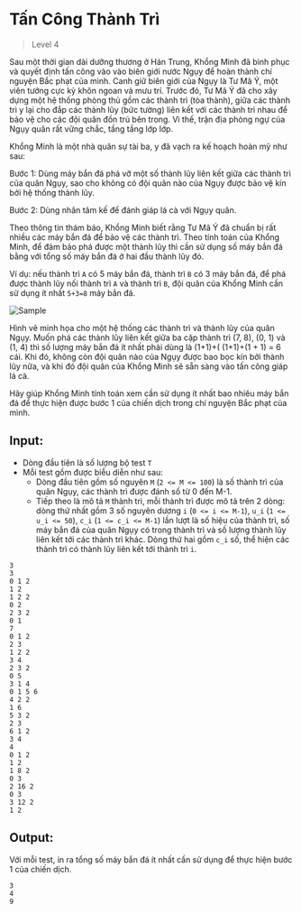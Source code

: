 ﻿# Tấn Công Thành Trì
> Level 4

Sau một thời gian dài dưỡng thương ở Hán Trung, Khổng Minh đã bình phục và quyết định tấn công vào vào biên giới nước Ngụy để hoàn thành chí nguyện Bắc phạt của mình.
Canh giữ biên giới của Ngụy là Tư Mã Ý, một viên tướng cực kỳ khôn ngoan và mưu trí.
Trước đó, Tư Mã Ý đã cho xây dựng một hệ thống phòng thủ gồm các thành trì (tòa thành), giữa các thành trì y lại cho đắp các thành lũy (bức tường) liên kết với các thành trì  nhau để bảo vệ cho các đội quân đồn trú bên trong.
Vì thế, trận địa phòng ngự của Ngụy quân rất vững chắc, tầng tầng lớp lớp.

Khổng Minh là một nhà quân sự tài ba, y đã vạch ra kế hoạch hoàn mỹ như sau:

Bước 1: Dùng máy bắn đá phá vỡ một số thành lũy liên kết giữa các thành trì của quân Ngụy, sao cho không có đội quân nào của Ngụy được bảo vệ kín bởi hệ thống thành lũy.

Bước 2: Dùng nhân tâm kế để đánh giáp lá cà với Ngụy quân.

Theo thông tin thám báo, Khổng Minh biết rằng Tư Mã Ý đã chuẩn bị rất nhiều các máy bắn đá để bảo vệ các thành trì.
Theo tính toán của Khổng Minh, để đảm bảo phá được một thành lũy thì cần sử dụng số máy bắn đá bằng với tổng số máy bắn đá ở hai đầu thành lũy đó.

Ví dụ: nếu thành trì `A` có 5 máy bắn đá, thành trì `B` có 3 máy bắn đá, để phá được thành lũy nối thành trì `A` và thành trì `B`, đội quân của Khổng Minh cần sử dụng ít nhất `5+3=8` máy bắn đá.

![Sample](Sample.png)

Hình vẽ minh họa cho một hệ thống các thành trì và thành lũy của quân Ngụy.
Muốn phá các thành lũy liên kết giữa ba cặp thành trì (7, 8), (0, 1) và (1, 4) thì số lượng máy bắn đá ít nhất phải dùng là (1+1)+( (1+1)+(1 + 1) = 6 cái.
Khi đó, không còn đội quân nào của Ngụy được bao bọc kín bởi thành lũy nữa, và khi đó đội quân của Khổng Minh sẽ sẵn sàng vào tấn công giáp lá cà.

Hãy giúp Khổng Minh tính toán xem cần sử dụng ít nhất bao nhiêu máy bắn đá để thực hiện được bước 1 của chiến dịch trong chí nguyện Bắc phạt của mình.

## Input:

- Dòng đầu tiên là số lượng bộ test `T`
- Mỗi test gồm được biễu diễn như sau:
    - Dòng đầu tiên gồm số nguyên `M` (`2 <= M <= 100`)  là số thành trì của quân Ngụy, các thành trì được đánh số từ 0 đến M-1.
    - Tiếp theo là mô tả `M` thành trì, mỗi thành trì được mô tả trên 2 dòng: dòng thứ nhất gồm 3 số nguyên dương `i` (`0 <= i <= M-1`), `u_i` (`1 <= u_i <= 50`), `c_i` (`1 <= c_i <= M-1`) lần lượt là số hiệu của thành trì, số máy bắn đá của quân Ngụy có trong thành trì và số lượng thành lũy liên kết tới các thành trì khác.
      Dòng thứ hai gồm `c_i` số, thể hiện các thành trì có thành lũy liên kết tới thành trì `i`.

```
3
3
0 1 2
1 2
1 2 2
0 2
2 3 2
0 1
7
0 1 2
2 3
1 2 2
3 4
2 3 2
0 5
3 1 4
0 1 5 6
4 2 2
1 6
5 3 2
2 3
6 1 2
3 4
4
0 1 2
1 2
1 8 2
0 3
2 16 2
0 3
3 12 2
1 2
```

## Output:

Với mỗi test, in ra tổng số máy bắn đá ít nhất cần sử dụng để thực hiện bước 1 của chiến dịch.

```
3
4
9
```